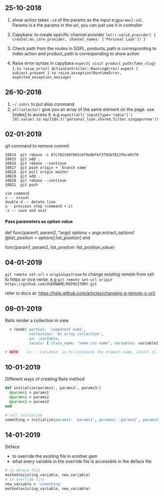 ## 25-10-2018
1. show action takes `:id` of the params as the input e.g`params[:id]`. Params is a the params in the url, you can just use it in controller
2. Capybara: to create specific channel provider
      `let!(:valid_provider) { create(:ms_core_provider, channel_names: ['Personal Loan']) }`

3. Check path from the routes
      in SGPL, products_path is corresponding to index action and product_path is corresponding to show action
4. Raise error syntax in capybara
    `expect{ visit product_path(fake_slug) }.to raise_error( ActionController::RoutingError)`
    `expect { subject.present }.to raise_exception(RuntimeError, expected_exception_message)`

## 26-10-2018
1. `~/.zshrc` to put alias command
2. `all(selector)` give you an array of the same element on the page. use [index] to access it.
      e.g `expect(all('input[type="radio"]')[0].value).to eq(I18n.t('personal_loan.shared.filter.singaporean'))`

## 02-01-2019
git command to remove commit
```
10814  git rebase -i 87c78219d7b65cbf9e8bfef3792b7813fbce01f0
10815  git add .
10816  git rebase --continue
10817  git push origin + `branch name`
10818  git pull origin master
10819  git add .
10820  git rebase --continue
10821  git push

vim command
v -- visual
double d -- delete line
u - previous step (command + z)
:x -- save and exit
```
#### Pass parameters as option value

def func(param1, param2, *args)
  options = args.extract_options!
  @list_position = options[:list_position]
end

func(param1, param2, list_position: list_position_value)

## 04-01-2019
`git remote set-url` + `origin`/`upstream` to change existing remote from ssh to https or vice verse.
e.g `git remote set-url origin https://github.com/USERNAME/REPOSITORY.git`

refer to docs at: https://help.github.com/articles/changing-a-remote-s-url/


## 09-01-2019
Rails render a collection in view
```ruby
  = render partial: 'component name',
           collection: 'An array collection',
           as: :variable,
           locals: { class_name: "some css name", variable1: variable1, variable2: variable2 }

# NOTE:  `as: : variable` is to customize the element name, locals is to pass other data into the component
```

## 10-01-2019
Different ways of creating Rails method
```ruby
def initialize(params1:, params2:, params3:)
  @params1 = params1
  @params2 = params2
  @params3 = params3
end

# call initialize
something = initialize(params1: 'params1', params2: 'params2', params3: 'params3')
```

## 14-01-2019
Deface
 - to override the existing file in another gem
 - what every variable in the override file is accessible in the deface file

```ruby
# in deface file
method(existing_variable, new_variable)
# in override file
new_variable = 'something'
method(existing_variable, new_variable)
```
